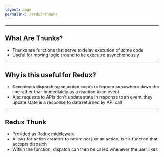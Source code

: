 ```yaml
---
layout: page
permalink: /redux-thunk/
---
```


---

## What Are Thunks?

- Thunks are functions that serve to delay execution of some code
- Useful for moving logic around to be executed asynchronously

---

## Why is this useful for Redux?

- Sometimes dispatching an action needs to happen somewhere down the line rather than immediately as a reaction to an event
- Ajax requests to APIs don't update state in response to an event, they update state in a response to data returned by API call

---

## Redux Thunk

- Provided as Redux middleware
- Allows for action creators to return not just an action, but a function that accepts dispatch
- Within the function, dispatch can then be called whenever the user likes
